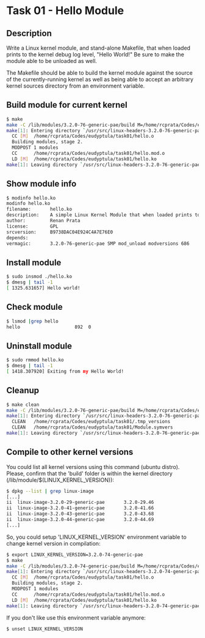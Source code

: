 # Task 01 - Hello Module

## Description

Write a Linux kernel module, and stand-alone Makefile, that when loaded
prints to the kernel debug log level, "Hello World!" Be sure to make
the module able to be unloaded as well.

The Makefile should be able to build the kernel module against the
source of the currently-running kernel as well as being able to accept
an arbitrary kernel sources directory from an environment variable.

## Build module for current kernel

```bash
$ make
make -C /lib/modules/3.2.0-76-generic-pae/build M=/home/rcprata/Codes/eudyptula/task01 modules
make[1]: Entering directory `/usr/src/linux-headers-3.2.0-76-generic-pae`
  CC [M]  /home/rcprata/Codes/eudyptula/task01/hello.o
  Building modules, stage 2.
  MODPOST 1 modules
  CC      /home/rcprata/Codes/eudyptula/task01/hello.mod.o
  LD [M]  /home/rcprata/Codes/eudyptula/task01/hello.ko
make[1]: Leaving directory `/usr/src/linux-headers-3.2.0-76-generic-pae`

```

## Show module info

```bash
$ modinfo hello.ko
modinfo hello.ko
filename:       hello.ko
description:    A simple Linux Kernel Module that when loaded prints to the kernel debug log level: "Hello World!"
author:         Renan Prata
license:        GPL
srcversion:     B9738DAC04E924C4A7E76E0
depends:        
vermagic:       3.2.0-76-generic-pae SMP mod_unload modversions 686
```

## Install module

```bash
$ sudo insmod ./hello.ko
$ dmesg | tail -1
[ 1325.631657] Hello world!
```

## Check module

```bash
$ lsmod |grep hello
hello                    892  0
```

## Uninstall module

```bash
$ sudo rmmod hello.ko
$ dmesg | tail -1
[ 1418.307920] Exiting from my Hello World!
```

## Cleanup

```bash
$ make clean
make -C /lib/modules/3.2.0-76-generic-pae/build M=/home/rcprata/Codes/eudyptula/task01 clean
make[1]: Entering directory `/usr/src/linux-headers-3.2.0-76-generic-pae`
  CLEAN   /home/rcprata/Codes/eudyptula/task01/.tmp_versions
  CLEAN   /home/rcprata/Codes/eudyptula/task01/Module.symvers
make[1]: Leaving directory `/usr/src/linux-headers-3.2.0-76-generic-pae`
```

## Compile to other kernel versions

You could list all kernel versions using this command (ubuntu distro). Please, confirm that the 'build' folder is within the kernel directory (/lib/module/$(LINUX_KERNEL_VERSION)):
```bash
$ dpkg --list | grep linux-image
[...]
ii  linux-image-3.2.0-29-generic-pae       3.2.0-29.46                                         Linux kernel image for version 3.2.0 on 32 bit x86 SMP
ii  linux-image-3.2.0-41-generic-pae       3.2.0-41.66                                         Linux kernel image for version 3.2.0 on 32 bit x86 SMP
ii  linux-image-3.2.0-43-generic-pae       3.2.0-43.68                                         Linux kernel image for version 3.2.0 on 32 bit x86 SMP
ii  linux-image-3.2.0-44-generic-pae       3.2.0-44.69                                         Linux kernel image for version 3.2.0 on 32 bit x86 SMP
[...]
```

So, you could setup 'LINUX_KERNEL_VERSION' environment variable to change kernel version in compilation:

```bash
$ export LINUX_KERNEL_VERSION=3.2.0-74-generic-pae
$ make
make -C /lib/modules/3.2.0-74-generic-pae/build M=/home/rcprata/Codes/eudyptula/task01 modules
make[1]: Entering directory `/usr/src/linux-headers-3.2.0-74-generic-pae`
  CC [M]  /home/rcprata/Codes/eudyptula/task01/hello.o
  Building modules, stage 2.
  MODPOST 1 modules
  CC      /home/rcprata/Codes/eudyptula/task01/hello.mod.o
  LD [M]  /home/rcprata/Codes/eudyptula/task01/hello.ko
make[1]: Leaving directory `/usr/src/linux-headers-3.2.0-74-generic-pae`
```
If you don't like use this environment variable anymore:

```bash
$ unset LINUX_KERNEL_VERSION
```
